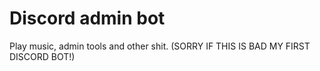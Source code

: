 # Discord admin bot
 Play music, admin tools and other shit.
(SORRY IF THIS IS BAD MY FIRST DISCORD BOT!)
